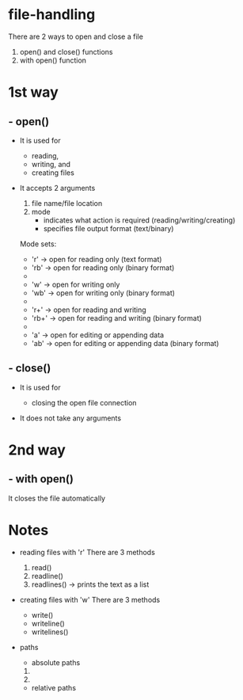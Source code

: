 # file-handling

There are 2 ways to open and close a file
1. open() and close() functions
2. with open() function


# 1st way
## - open()

- It is used for 
    - reading, 
    - writing, and
    - creating files

- It accepts 2 arguments
    1. file name/file location
    2. mode
        - indicates what action is required (reading/writing/creating)
        - specifies file output format (text/binary)

    Mode sets:
    - 'r'   -> open for reading only (text format)
    - 'rb'  -> open for reading only (binary format)
    - 
    - 'w'   -> open for writing only
    - 'wb'  -> open for writing only (binary format)
    - 
    - 'r+'  -> open for reading and writing
    - 'rb+' -> open for reading and writing (binary format)
    - 
    - 'a'   -> open for editing or appending data
    - 'ab'  -> open for editing or appending data (binary format)


## - close()

- It is used for 
    - closing the open file connection

- It does not take any arguments

# 2nd way
## - with open()

It closes the file automatically


# Notes
- reading files with 'r'
    There are 3 methods
    1. read()
    2. readline()
    3. readlines() -> prints the text as a list

- creating files with 'w'
    There are 3 methods
    - write()
    - writeline()
    - writelines()

- paths
    - absolute paths
    1.
    2.
    - relative paths